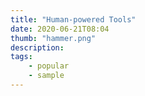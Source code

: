 ```yaml
---
title: "Human-powered Tools"
date: 2020-06-21T08:04
thumb: "hammer.png"
description:
tags: 
    - popular
    - sample
---
```


